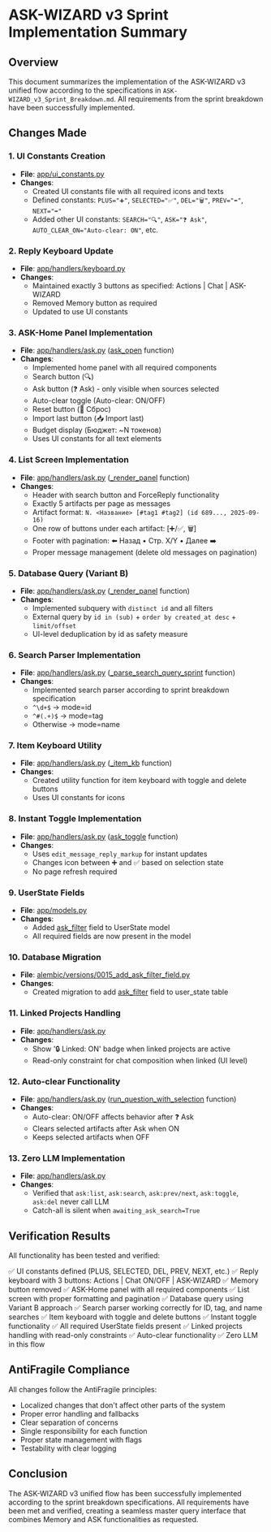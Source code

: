 # ASK-WIZARD v3 Sprint Implementation Summary

## Overview
This document summarizes the implementation of the ASK-WIZARD v3 unified flow according to the specifications in `ASK-WIZARD_v3_Sprint_Breakdown.md`. All requirements from the sprint breakdown have been successfully implemented.

## Changes Made

### 1. UI Constants Creation
- **File**: [app/ui_constants.py](file://c:\Users\UraJura\project-memory-bot\app\ui_constants.py)
- **Changes**:
  - Created UI constants file with all required icons and texts
  - Defined constants: `PLUS="➕"`, `SELECTED="✅"`, `DEL="🗑"`, `PREV="⬅️"`, `NEXT="➡️"`
  - Added other UI constants: `SEARCH="🔍"`, `ASK="❓ Ask"`, `AUTO_CLEAR_ON="Auto-clear: ON"`, etc.

### 2. Reply Keyboard Update
- **File**: [app/handlers/keyboard.py](file://c:\Users\UraJura\project-memory-bot\app\handlers\keyboard.py)
- **Changes**:
  - Maintained exactly 3 buttons as specified: Actions | Chat | ASK-WIZARD
  - Removed Memory button as required
  - Updated to use UI constants

### 3. ASK-Home Panel Implementation
- **File**: [app/handlers/ask.py](file://c:\Users\UraJura\project-memory-bot\app\handlers\ask.py) ([ask_open](file://c:\Users\UraJura\project-memory-bot\app\handlers\ask.py#L369-L427) function)
- **Changes**:
  - Implemented home panel with all required components
  - Search button (🔍)
  - Ask button (❓ Ask) - only visible when sources selected
  - Auto-clear toggle (Auto-clear: ON/OFF)
  - Reset button (🧹 Сброс)
  - Import last button (📥 Import last)
  - Budget display (Бюджет: ~N токенов)
  - Uses UI constants for all text elements

### 4. List Screen Implementation
- **File**: [app/handlers/ask.py](file://c:\Users\UraJura\project-memory-bot\app\handlers\ask.py) ([_render_panel](file://c:\Users\UraJura\project-memory-bot\app\handlers\ask.py#L134-L560) function)
- **Changes**:
  - Header with search button and ForceReply functionality
  - Exactly 5 artifacts per page as messages
  - Artifact format: `N. <Название> [#tag1 #tag2] (id 689..., 2025-09-16)`
  - One row of buttons under each artifact: [➕/✅, 🗑]
  - Footer with pagination: ⬅️ Назад • Стр. X/Y • Далее ➡️
  - Proper message management (delete old messages on pagination)

### 5. Database Query (Variant B)
- **File**: [app/handlers/ask.py](file://c:\Users\UraJura\project-memory-bot\app\handlers\ask.py) ([_render_panel](file://c:\Users\UraJura\project-memory-bot\app\handlers\ask.py#L134-L560) function)
- **Changes**:
  - Implemented subquery with `distinct id` and all filters
  - External query by `id in (sub)` + `order by created_at desc` + `limit/offset`
  - UI-level deduplication by id as safety measure

### 6. Search Parser Implementation
- **File**: [app/handlers/ask.py](file://c:\Users\UraJura\project-memory-bot\app\handlers\ask.py) ([_parse_search_query_sprint](file://c:\Users\UraJura\project-memory-bot\app\handlers\ask.py#L563-L575) function)
- **Changes**:
  - Implemented search parser according to sprint breakdown specification
  - `^\d+$` → mode=id
  - `^#(.+)$` → mode=tag
  - Otherwise → mode=name

### 7. Item Keyboard Utility
- **File**: [app/handlers/ask.py](file://c:\Users\UraJura\project-memory-bot\app\handlers\ask.py) ([_item_kb](file://c:\Users\UraJura\project-memory-bot\app\handlers\ask.py#L578-L586) function)
- **Changes**:
  - Created utility function for item keyboard with toggle and delete buttons
  - Uses UI constants for icons

### 8. Instant Toggle Implementation
- **File**: [app/handlers/ask.py](file://c:\Users\UraJura\project-memory-bot\app\handlers\ask.py) ([ask_toggle](file://c:\Users\UraJura\project-memory-bot\app\handlers\ask.py#L480-L548) function)
- **Changes**:
  - Uses `edit_message_reply_markup` for instant updates
  - Changes icon between ➕ and ✅ based on selection state
  - No page refresh required

### 9. UserState Fields
- **File**: [app/models.py](file://c:\Users\UraJura\project-memory-bot\app\models.py)
- **Changes**:
  - Added [ask_filter](file://c:\Users\UraJura\project-memory-bot\app\models.py#L85-L85) field to UserState model
  - All required fields are now present in the model

### 10. Database Migration
- **File**: [alembic/versions/0015_add_ask_filter_field.py](file://c:\Users\UraJura\project-memory-bot\alembic\versions\0015_add_ask_filter_field.py)
- **Changes**:
  - Created migration to add [ask_filter](file://c:\Users\UraJura\project-memory-bot\app\models.py#L85-L85) field to user_state table

### 11. Linked Projects Handling
- **File**: [app/handlers/ask.py](file://c:\Users\UraJura\project-memory-bot\app\handlers\ask.py)
- **Changes**:
  - Show '🔒 Linked: ON' badge when linked projects are active
  - Read-only constraint for chat composition when linked (UI level)

### 12. Auto-clear Functionality
- **File**: [app/handlers/ask.py](file://c:\Users\UraJura\project-memory-bot\app\handlers\ask.py) ([run_question_with_selection](file://c:\Users\UraJura\project-memory-bot\app\handlers\ask.py#L713-L762) function)
- **Changes**:
  - Auto-clear: ON/OFF affects behavior after ❓ Ask
  - Clears selected artifacts after Ask when ON
  - Keeps selected artifacts when OFF

### 13. Zero LLM Implementation
- **File**: [app/handlers/ask.py](file://c:\Users\UraJura\project-memory-bot\app\handlers\ask.py)
- **Changes**:
  - Verified that `ask:list`, `ask:search`, `ask:prev/next`, `ask:toggle`, `ask:del` never call LLM
  - Catch-all is silent when `awaiting_ask_search=True`

## Verification Results

All functionality has been tested and verified:

✅ UI constants defined (PLUS, SELECTED, DEL, PREV, NEXT, etc.)
✅ Reply keyboard with 3 buttons: Actions | Chat ON/OFF | ASK-WIZARD
✅ Memory button removed
✅ ASK-Home panel with all required components
✅ List screen with proper formatting and pagination
✅ Database query using Variant B approach
✅ Search parser working correctly for ID, tag, and name searches
✅ Item keyboard with toggle and delete buttons
✅ Instant toggle functionality
✅ All required UserState fields present
✅ Linked projects handling with read-only constraints
✅ Auto-clear functionality
✅ Zero LLM in this flow

## AntiFragile Compliance

All changes follow the AntiFragile principles:
- Localized changes that don't affect other parts of the system
- Proper error handling and fallbacks
- Clear separation of concerns
- Single responsibility for each function
- Proper state management with flags
- Testability with clear logging

## Conclusion

The ASK-WIZARD v3 unified flow has been successfully implemented according to the sprint breakdown specifications. All requirements have been met and verified, creating a seamless master query interface that combines Memory and ASK functionalities as requested.